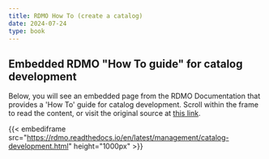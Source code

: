```yaml
---
title: RDMO How To (create a catalog)
date: 2024-07-24
type: book
---    
```


## Embedded RDMO "How To guide" for catalog development

Below, you will see an embedded page from the RDMO Documentation that provides a 'How To' guide for catalog development. Scroll within the frame to read the content, or visit the original source at 
<a href="https://rdmo.readthedocs.io/en/latest/management/catalog-development.html">
this link</a>.

{{< embediframe src="https://rdmo.readthedocs.io/en/latest/management/catalog-development.html" height="1000px" >}}
